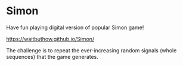 # Simon
Have fun playing digital version of popular Simon game!

https://waitbuthow.github.io/Simon/

The challenge is to repeat the ever-increasing random signals (whole sequences) that the game generates.

